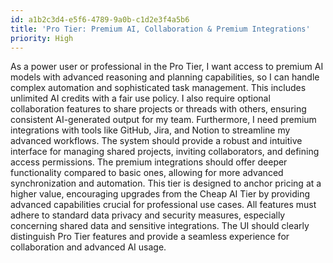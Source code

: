 ```yaml
---
id: a1b2c3d4-e5f6-4789-9a0b-c1d2e3f4a5b6
title: 'Pro Tier: Premium AI, Collaboration & Premium Integrations'
priority: High
---
```

As a power user or professional in the Pro Tier, I want access to premium AI models with advanced reasoning and planning capabilities, so I can handle complex automation and sophisticated task management. This includes unlimited AI credits with a fair use policy. I also require optional collaboration features to share projects or threads with others, ensuring consistent AI-generated output for my team. Furthermore, I need premium integrations with tools like GitHub, Jira, and Notion to streamline my advanced workflows. The system should provide a robust and intuitive interface for managing shared projects, inviting collaborators, and defining access permissions. The premium integrations should offer deeper functionality compared to basic ones, allowing for more advanced synchronization and automation. This tier is designed to anchor pricing at a higher value, encouraging upgrades from the Cheap AI Tier by providing advanced capabilities crucial for professional use cases. All features must adhere to standard data privacy and security measures, especially concerning shared data and sensitive integrations. The UI should clearly distinguish Pro Tier features and provide a seamless experience for collaboration and advanced AI usage.